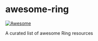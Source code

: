 # awesome-ring

[![Awesome](https://awesome.re/badge.svg)](https://awesome.re)

A curated list of awesome Ring  resources
